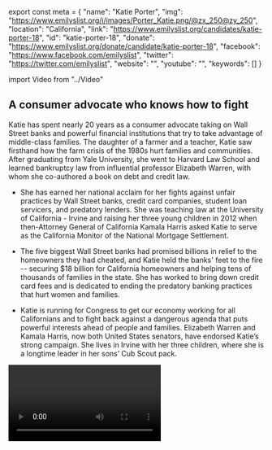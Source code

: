 export const meta = {
  "name": "Katie Porter",
  "img": "https://www.emilyslist.org/i/images/Porter_Katie.png/@zx_250@zy_250",
  "location": "California",
  "link": "https://www.emilyslist.org/candidates/katie-porter-18",
  "id": "katie-porter-18",
  "donate": "https://www.emilyslist.org/donate/candidate/katie-porter-18",
  "facebook": "https://www.facebook.com/emilyslist",
  "twitter": "https://twitter.com/emilyslist",
  "website": "",
  "youtube": "",
  "keywords": []
}

import Video from "../Video"

## A consumer advocate who knows how to fight

Katie has spent nearly 20 years as a consumer advocate taking on Wall Street banks and powerful financial institutions that try to take advantage of middle-class families. The daughter of a farmer and a teacher, Katie saw firsthand how the farm crisis of the 1980s hurt families and communities. After graduating from Yale University, she went to Harvard Law School and learned bankruptcy law from influential professor Elizabeth Warren, with whom she co-authored a book on debt and credit law.

- She has earned her national acclaim for her fights against unfair practices by Wall Street banks, credit card companies, student loan servicers, and predatory lenders. She was teaching law at the University of California - Irvine and raising her three young children in 2012 when then-Attorney General of California Kamala Harris asked Katie to serve as the California Monitor of the National Mortgage Settlement.

- The five biggest Wall Street banks had promised billions in relief to the homeowners they had cheated, and Katie held the banks' feet to the fire -- securing $18 billion for California homeowners and helping tens of thousands of families in the state. She has worked to bring down credit card fees and is dedicated to ending the predatory banking practices that hurt women and families.

- Katie is running for Congress to get our economy working for all Californians and to fight back against a dangerous agenda that puts powerful interests ahead of people and families. Elizabeth Warren and Kamala Harris, now both United States senators, have endorsed Katie’s strong campaign. She lives in Irvine with her three children, where she is a longtime leader in her sons’ Cub Scout pack.

<Video id="7R7rvbSCOA8" />

## A champion for California families

Katie is committed to increasing economic opportunity for middle-class families and taking on the special interests that take unfair advantage of those pursuing the American dream. A tenured professor, Katie founded a consumer protection legal clinic at the University of California Irvine. Katie was one of the first people to sound the alarm about Wall Street abuses in the housing market, and when elected she will continue to courageously speak truth to power and hold special interests accountable. Katie knows that we cannot take our natural resources for granted. She will fight back against the climate science deniers in Congress, and will work tirelessly to protect our environment for future generations. Katie is proud to live in a community that finds strength in its diversity, and in Congress she will fight to defend the rights of the most vulnerable among us as they come under attack.

## An opportunity to defeat a vulnerable GOP incumbent

Katie is challenging extreme Rep. Mimi Walters, a vulnerable Republican seeking a third term in a district that Hillary Clinton carried by more than five points in 2016. Walters is in lockstep with President Trump’s dangerous agenda, and Speaker Paul Ryan counts on her support for policies that hurt the women and families she was elected to represent. Walters’ record of failure includes voting in committee to advance the House GOP’s bill that would dismantle the Affordable Care Act (in addition to voting for the bill again on the floor) — and then refusing to hold town hall meetings to face the people she is supposed to be serving. Walters is a top Democratic target in 2018, and the path to taking back the House is through this district — one of our best opportunities to flip a seat. The special interests Walters serves will spend heavily to defend her, but Katie does not back down from a tough fight — especially when so much is at stake. “We need leaders in Congress who will stand up to Donald Trump,” Katie has said. “I’m running to continue the work I’ve always done — to take on the powerful special interests on behalf of our families.” Let’s show Katie the full strength of the EMILY’s List community and help her turn California’s 45th District blue.
